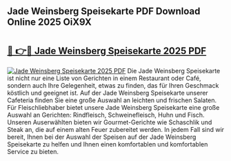## Jade Weinsberg Speisekarte PDF Download Online 2025 OiX9X

# <h2><a href="http://gcdksow.nevu.top/?p=Jade+Weinsberg+Speisekarte">🔗 👉🔴 Jade Weinsberg Speisekarte 2025 PDF</a></h2>

[![Jade Weinsberg Speisekarte 2025 PDF](https://i.imgur.com/dBaPXMq.png)](http://gcdksow.nevu.top/?p=Jade+Weinsberg+Speisekarte)
Die Jade Weinsberg Speisekarte ist nicht nur eine Liste von Gerichten in einem Restaurant oder Café, sondern auch Ihre Gelegenheit, etwas zu finden, das für Ihren Geschmack köstlich und geeignet ist. Auf der Jade Weinsberg Speisekarte unserer Cafeteria finden Sie eine große Auswahl an leichten und frischen Salaten. Für Fleischliebhaber bietet unsere Jade Weinsberg Speisekarte eine große Auswahl an Gerichten: Rindfleisch, Schweinefleisch, Huhn und Fisch. Unseren Auserwählten bieten wir Gourmet-Gerichte wie Schaschlik und Steak an, die auf einem alten Feuer zubereitet werden. In jedem Fall sind wir bereit, Ihnen bei der Auswahl der Speisen auf der Jade Weinsberg Speisekarte zu helfen und Ihnen einen komfortablen und komfortablen Service zu bieten.
